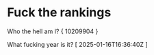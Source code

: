# Fuck the rankings

Who the hell am I?
{ 10209904 }

What fucking year is it?
[ 2025-01-16T16:36:40Z ]
